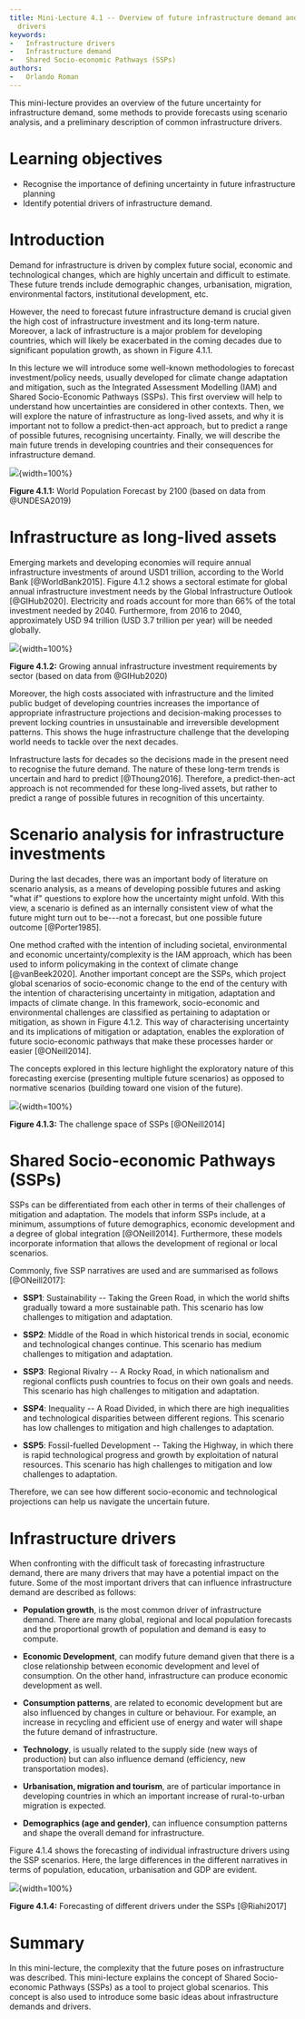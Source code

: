 ```yaml
---
title: Mini-Lecture 4.1 -- Overview of future infrastructure demand and
  drivers
keywords:
-   Infrastructure drivers
-   Infrastructure demand
-   Shared Socio-economic Pathways (SSPs)
authors:
-   Orlando Roman
---
```


This mini-lecture provides an overview of the future uncertainty for
infrastructure demand, some methods to provide forecasts using scenario
analysis, and a preliminary description of common infrastructure
drivers.

# Learning objectives

-   Recognise the importance of defining uncertainty in future
    infrastructure planning
-   Identify potential drivers of infrastructure demand.

# Introduction

Demand for infrastructure is driven by complex future social, economic
and technological changes, which are highly uncertain and difficult to
estimate. These future trends include demographic changes, urbanisation,
migration, environmental factors, institutional development, etc.

However, the need to forecast future infrastructure demand is crucial
given the high cost of infrastructure investment and its long-term
nature. Moreover, a lack of infrastructure is a major problem for
developing countries, which will likely be exacerbated in the coming
decades due to significant population growth, as shown in Figure 4.1.1.

In this lecture we will introduce some well-known methodologies to
forecast investment/policy needs, usually developed for climate change
adaptation and mitigation, such as the Integrated Assessment Modelling
(IAM) and Shared Socio-Economic Pathways (SSPs). This first overview
will help to understand how uncertainties are considered in other
contexts. Then, we will explore the nature of infrastructure as
long-lived assets, and why it is important not to follow a
predict-then-act approach, but to predict a range of possible futures,
recognising uncertainty. Finally, we will describe the main future
trends in developing countries and their consequences for infrastructure
demand.

![](assets/Figure_4.1.1.jpg){width=100%}

**Figure 4.1.1:** World Population Forecast by 2100 (based on data from
@UNDESA2019)
# Infrastructure as long-lived assets

Emerging markets and developing economies will require annual
infrastructure investments of around USD1 trillion, according to the
World Bank [@WorldBank2015]. Figure 4.1.2 shows a sectoral estimate
for global annual infrastructure investment needs by the Global
Infrastructure Outlook [@GIHub2020]. Electricity and roads account
for more than 66% of the total investment needed by 2040. Furthermore,
from 2016 to 2040, approximately USD 94 trillion (USD 3.7 trillion per
year) will be needed globally.

![](assets/Figure_4.1.2.jpg){width=100%}

**Figure 4.1.2:** Growing annual infrastructure investment requirements
by sector (based on data from @GIHub2020)

Moreover, the high costs associated with infrastructure and the limited
public budget of developing countries increases the importance of
appropriate infrastructure projections and decision-making processes to
prevent locking countries in unsustainable and irreversible development
patterns. This shows the huge infrastructure challenge that the
developing world needs to tackle over the next decades.

Infrastructure lasts for decades so the decisions made in the present
need to recognise the future demand. The nature of these long-term
trends is uncertain and hard to predict [@Thoung2016]. Therefore, a
predict-then-act approach is not recommended for these long-lived
assets, but rather to predict a range of possible futures in recognition
of this uncertainty.
# Scenario analysis for infrastructure investments

During the last decades, there was an important body of literature on
scenario analysis, as a means of developing possible futures and asking
"what if" questions to explore how the uncertainty might unfold. With
this view, a scenario is defined as an internally consistent view of
what the future might turn out to be---not a forecast, but one possible
future outcome [@Porter1985].

One method crafted with the intention of including societal,
environmental and economic uncertainty/complexity is the IAM approach,
which has been used to inform policymaking in the context of climate
change [@vanBeek2020]. Another important concept are the SSPs, which
project global scenarios of socio-economic change to the end of the
century with the intention of characterising uncertainty in mitigation,
adaptation and impacts of climate change. In this framework,
socio-economic and environmental challenges are classified as pertaining
to adaptation or mitigation, as shown in Figure 4.1.2. This way of
characterising uncertainty and its implications of mitigation or
adaptation, enables the exploration of future socio-economic pathways
that make these processes harder or easier [@ONeill2014].

The concepts explored in this lecture highlight the exploratory nature
of this forecasting exercise (presenting multiple future scenarios) as
opposed to normative scenarios (building toward one vision of the
future).

![](assets/Figure_4.1.3.jpg){width=100%}

**Figure 4.1.3:** The challenge space of SSPs [@ONeill2014]
# Shared Socio-economic Pathways (SSPs)

SSPs can be differentiated from each other in terms of their challenges
of mitigation and adaptation. The models that inform SSPs include, at a
minimum, assumptions of future demographics, economic development and a
degree of global integration [@ONeill2014]. Furthermore, these models
incorporate information that allows the development of regional or local
scenarios.

Commonly, five SSP narratives are used and are summarised as follows
[@ONeill2017]:

-   **SSP1**: Sustainability -- Taking the Green Road, in which the
    world shifts gradually toward a more sustainable path. This scenario
    has low challenges to mitigation and adaptation.

-   **SSP2**: Middle of the Road in which historical trends in social,
    economic and technological changes continue. This scenario has
    medium challenges to mitigation and adaptation.

-   **SSP3**: Regional Rivalry -- A Rocky Road, in which nationalism and
    regional conflicts push countries to focus on their own goals and
    needs. This scenario has high challenges to mitigation and
    adaptation.

-   **SSP4**: Inequality -- A Road Divided, in which there are high
    inequalities and technological disparities between different
    regions. This scenario has low challenges to mitigation and high
    challenges to adaptation.

-   **SSP5**: Fossil-fuelled Development -- Taking the Highway, in which
    there is rapid technological progress and growth by exploitation of
    natural resources. This scenario has high challenges to mitigation
    and low challenges to adaptation.

Therefore, we can see how different socio-economic and technological
projections can help us navigate the uncertain future.
# Infrastructure drivers

When confronting with the difficult task of forecasting infrastructure
demand, there are many drivers that may have a potential impact on the
future. Some of the most important drivers that can influence
infrastructure demand are described as follows:

-   **Population growth**, is the most common driver of infrastructure
    demand. There are many global, regional and local population
    forecasts and the proportional growth of population and demand is
    easy to compute.

-   **Economic Development**, can modify future demand given that there
    is a close relationship between economic development and level of
    consumption. On the other hand, infrastructure can produce economic
    development as well.

-   **Consumption patterns**, are related to economic development but
    are also influenced by changes in culture or behaviour. For example,
    an increase in recycling and efficient use of energy and water will
    shape the future demand of infrastructure.

-   **Technology**, is usually related to the supply side (new ways of
    production) but can also influence demand (efficiency, new
    transportation modes).

-   **Urbanisation, migration and tourism**, are of particular
    importance in developing countries in which an important increase of
    rural-to-urban migration is expected.

-   **Demographics (age and gender)**, can influence consumption
    patterns and shape the overall demand for infrastructure.

Figure 4.1.4 shows the forecasting of individual infrastructure drivers
using the SSP scenarios. Here, the large differences in the different
narratives in terms of population, education, urbanisation and GDP are
evident.

![](assets/Figure_4.1.4.jpg){width=100%}

**Figure 4.1.4:** Forecasting of different drivers under the SSPs
[@Riahi2017]
# Summary

In this mini-lecture, the complexity that the future poses on
infrastructure was described. This mini-lecture explains the concept of
Shared Socio-economic Pathways (SSPs) as a tool to project global
scenarios. This concept is also used to introduce some basic ideas about
infrastructure demands and drivers.
